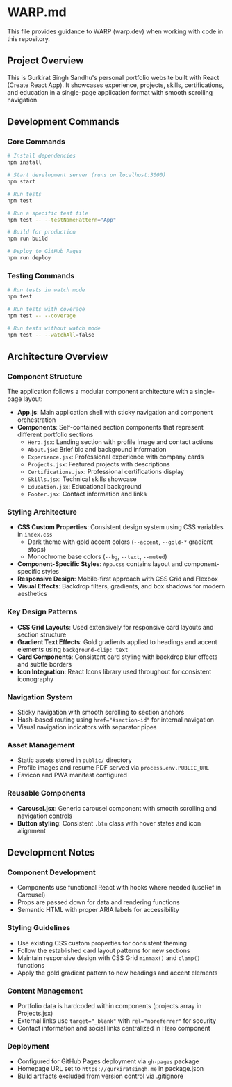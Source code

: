 # WARP.md

This file provides guidance to WARP (warp.dev) when working with code in this repository.

## Project Overview

This is Gurkirat Singh Sandhu's personal portfolio website built with React (Create React App). It showcases experience, projects, skills, certifications, and education in a single-page application format with smooth scrolling navigation.

## Development Commands

### Core Commands
```bash
# Install dependencies
npm install

# Start development server (runs on localhost:3000)
npm start

# Run tests
npm test

# Run a specific test file
npm test -- --testNamePattern="App"

# Build for production
npm run build

# Deploy to GitHub Pages
npm run deploy
```

### Testing Commands
```bash
# Run tests in watch mode
npm test

# Run tests with coverage
npm test -- --coverage

# Run tests without watch mode
npm test -- --watchAll=false
```

## Architecture Overview

### Component Structure
The application follows a modular component architecture with a single-page layout:

- **App.js**: Main application shell with sticky navigation and component orchestration
- **Components**: Self-contained section components that represent different portfolio sections
  - `Hero.jsx`: Landing section with profile image and contact actions
  - `About.jsx`: Brief bio and background information
  - `Experience.jsx`: Professional experience with company cards
  - `Projects.jsx`: Featured projects with descriptions
  - `Certifications.jsx`: Professional certifications display
  - `Skills.jsx`: Technical skills showcase
  - `Education.jsx`: Educational background
  - `Footer.jsx`: Contact information and links

### Styling Architecture
- **CSS Custom Properties**: Consistent design system using CSS variables in `index.css`
  - Dark theme with gold accent colors (`--accent`, `--gold-*` gradient stops)
  - Monochrome base colors (`--bg`, `--text`, `--muted`)
- **Component-Specific Styles**: `App.css` contains layout and component-specific styles
- **Responsive Design**: Mobile-first approach with CSS Grid and Flexbox
- **Visual Effects**: Backdrop filters, gradients, and box shadows for modern aesthetics

### Key Design Patterns
- **CSS Grid Layouts**: Used extensively for responsive card layouts and section structure
- **Gradient Text Effects**: Gold gradients applied to headings and accent elements using `background-clip: text`
- **Card Components**: Consistent card styling with backdrop blur effects and subtle borders
- **Icon Integration**: React Icons library used throughout for consistent iconography

### Navigation System
- Sticky navigation with smooth scrolling to section anchors
- Hash-based routing using `href="#section-id"` for internal navigation
- Visual navigation indicators with separator pipes

### Asset Management
- Static assets stored in `public/` directory
- Profile images and resume PDF served via `process.env.PUBLIC_URL`
- Favicon and PWA manifest configured

### Reusable Components
- **Carousel.jsx**: Generic carousel component with smooth scrolling and navigation controls
- **Button styling**: Consistent `.btn` class with hover states and icon alignment

## Development Notes

### Component Development
- Components use functional React with hooks where needed (useRef in Carousel)
- Props are passed down for data and rendering functions
- Semantic HTML with proper ARIA labels for accessibility

### Styling Guidelines
- Use existing CSS custom properties for consistent theming
- Follow the established card layout patterns for new sections
- Maintain responsive design with CSS Grid `minmax()` and `clamp()` functions
- Apply the gold gradient pattern to new headings and accent elements

### Content Management
- Portfolio data is hardcoded within components (projects array in Projects.jsx)
- External links use `target="_blank"` with `rel="noreferrer"` for security
- Contact information and social links centralized in Hero component

### Deployment
- Configured for GitHub Pages deployment via `gh-pages` package
- Homepage URL set to `https://gurkiratsingh.me` in package.json
- Build artifacts excluded from version control via .gitignore
